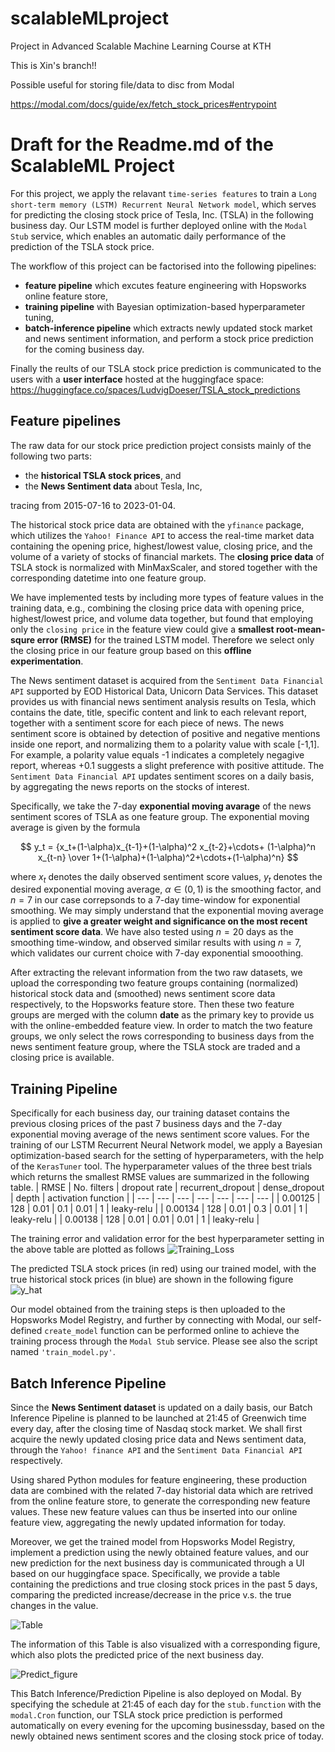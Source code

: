 # scalableMLproject
Project in Advanced Scalable Machine Learning Course at KTH

This is Xin's branch!! 

Possible useful for storing file/data to disc from Modal

https://modal.com/docs/guide/ex/fetch_stock_prices#entrypoint

# Draft for the Readme.md of the ScalableML Project

For this project, we apply the relavant `time-series features` to train a `Long short-term memory (LSTM) Recurrent Neural Network model`, which serves for predicting the closing stock price of Tesla, Inc. (TSLA) in the following business day. Our LSTM model is further deployed online with the `Modal Stub` service, which enables an automatic daily performance of the prediction of the TSLA stock price.

The workflow of this project can be factorised into the following pipelines:
* **feature pipeline** which excutes feature engineering with Hopsworks online feature store, 
* **training pipeline** with Bayesian optimization-based hyperparameter tuning, 
* **batch-inference pipeline** which extracts newly updated stock market and news sentiment information, and perform a stock price prediction for the coming business day.

Finally the reults of our TSLA stock price prediction is communicated to the users with a **user interface** hosted at the huggingface space: https://huggingface.co/spaces/LudvigDoeser/TSLA_stock_predictions

## Feature pipelines
The raw data for our stock price prediction project consists mainly of the following two parts:
* the **historical TSLA stock prices**, and 
* the **News Sentiment data** about Tesla, Inc, 

tracing from 2015-07-16 to 2023-01-04.

The historical stock price data are obtained with the `yfinance` package, which utilizes the `Yahoo! Finance API` to access the real-time market data containing the opening price, highest/lowest value, closing price, and the volume of a variety of stocks of financial markets. The **closing price data** of TSLA stock is normalized with MinMaxScaler, and stored together with the corresponding datetime into one feature group. 

We have implemented tests by including more types of feature values in the training data, e.g., combining the closing price data with opening price, highest/lowest price, and volume data together, but found that employing only the `closing price` in the feature view could give a **smallest root-mean-squre error (RMSE)** for the trained LSTM model. Therefore we select only the closing price in our feature group based on this **offline experimentation**.

The News sentiment dataset is acquired from the `Sentiment Data Financial API` supported by EOD Historical Data, Unicorn Data Services. This dataset provides us with financial news sentiment analysis results on Tesla, which contains the date, title, specific content and link to each relevant report, together with a sentiment score for each piece of news. The news sentiment score is obtained by detection of positive and negative mentions inside one report, and normalizing them to a polarity value with scale [-1,1]. For example, a polarity value equals -1 indicates a completely negagive report, whereas +0.1 suggests a slight preference with positive attitude. The `Sentiment Data Financial API` updates sentiment scores on a daily basis, by aggregating the news reports on the stocks of interest.

Specifically, we take the 7-day **exponential moving avarage** of the news sentiment scores of TSLA as one feature group. The exponential moving average is given by the formula

$$ y_t = {x_t+(1-\alpha)x_{t-1}+(1-\alpha)^2 x_{t-2}+\cdots+ (1-\alpha)^n x_{t-n} \over 1+(1-\alpha)+(1-\alpha)^2+\cdots+(1-\alpha)^n} $$

where $x_t$ denotes the daily observed sentiment score values, $y_t$ denotes the desired exponential moving average, $\alpha \in (0,1)$ is the smoothing factor, and $n=7$ in our case correpsonds to a 7-day time-window for exponential smoothing. We may simply understand that the exponential moving average is applied to **give a greater weight and significance on the most recent sentiment score data**. We have also tested using $n=20$ days as the smoothing time-window, and observed similar results with using $n=7$, which validates our current choice with 7-day exponential smooothing.

After extracting the relevant information from the two raw datasets, we upload the corresponding two feature groups containing (normalized) historical stock data and (smoothed) news sentiment score data respectively, to the Hopsworks feature store. Then these two feature groups are merged with the column **date** as the primary key to provide us with the online-embedded feature view. In order to match the two feature groups, we only select the rows corresponding to business days from the news sentiment feature group, where the TSLA stock are traded and a closing price is available.

## Training Pipeline
Specifically for each business day, our training dataset contains the previous closing prices of the past 7 business days and the 7-day exponential moving average of the news sentiment score values.
For the training of our LSTM Recurrent Neural Network model, we apply a Bayesian optimization-based search for the setting of hyperparameters, with the help of the `KerasTuner` tool. The hyperparameter values of the three best trials which returns the smallest RMSE values are summarized in the following table.
| RMSE | No. filters | dropout rate | recurrent_dropout | dense_dropout | depth | activation function |
| --- | --- | --- | --- | --- | --- | --- |
| 0.00125 | 128 | 0.01 | 0.1 | 0.01 | 1 | leaky-relu |
| 0.00134 | 128 | 0.01 | 0.3 | 0.01 | 1 | leaky-relu |
| 0.00138 | 128 | 0.01 | 0.01 | 0.01 | 1 | leaky-relu |

The training error and validation error for the best hyperparameter setting in the above table are plotted as follows
![Training_Loss](https://user-images.githubusercontent.com/117981189/212438465-03b5883d-459a-4544-836e-590ca8d35e52.png)

The predicted TSLA stock prices (in red) using our trained model, with the true historical stock prices (in blue) are shown in the following figure
![y_hat](https://user-images.githubusercontent.com/117981189/212439382-e91564ab-0d5f-4dbb-adaf-1b831396fbe7.png)

Our model obtained from the training steps is then uploaded to the Hopsworks Model Registry, and further by connecting with Modal, our self-defined `create_model` function can be performed online to achieve the training process through the `Modal Stub` service. Please see also the script named `'train_model.py'`.

## Batch Inference Pipeline
Since the **News Sentiment dataset** is updated on a daily basis, our Batch Inference Pipeline is planned to be launched at 21:45 of Greenwich time every day, after the closing time of Nasdaq stock market. We shall first acquire the newly updated closing price data and News sentiment data, through the `Yahoo! finance API` and the `Sentiment Data Financial API` respectively.

Using shared Python modules for feature engineering, these production data are combined with the related 7-day historial data which are retrived from the online feature store, to generate the corresponding new feature values. These new feature values can thus be inserted into our online feature view, aggregating the newly updated information for today.

Moreover, we get the trained model from Hopsworks Model Registry, implement a prediction using the newly obtained feature values, and our new prediction for the next business day is communicated through a UI based on our huggingface space. Specifically, we provide a table containing the predictions and true closing stock prices in the past 5 days, comparing the predicted increase/decrease in the price v.s. the true changes in the value.

![Table](https://user-images.githubusercontent.com/117981189/212442569-e9f302c9-9f8e-4471-9ebf-c19b36854a2c.png)

The information of this Table is also visualized with a corresponding figure, which also plots the predicted price of the next business day.

![Predict_figure](https://user-images.githubusercontent.com/117981189/212442663-55a5693d-ba6d-4eea-95e5-6de71ccdaa31.png)

This Batch Inference/Prediction Pipeline is also deployed on Modal. By specifying the schedule at 21:45 of each day for the `stub.function` with the `modal.Cron` function, our TSLA stock price prediction is performed automatically on every evening for the upcoming businessday, based on the newly obtained news sentiment scores and the closing stock price of today.
